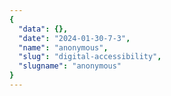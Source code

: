 ```yaml
---
{
  "data": {},
  "date": "2024-01-30-7-3",
  "name": "anonymous",
  "slug": "digital-accessibility",
  "slugname": "anonymous"
}
---
```

